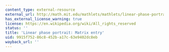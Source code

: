 ```yaml
---
content_type: external-resource
external_url: http://math.mit.edu/mathlets/mathlets/linear-phase-portraits-matrix-entry/
has_external_license_warning: true
license: https://en.wikipedia.org/wiki/All_rights_reserved
status: ''
title: 'Linear phase portrait: Matrix entry'
uid: 9915f752-86c8-452b-a17c-63e9402dc8eb
wayback_url: ''
---
```

